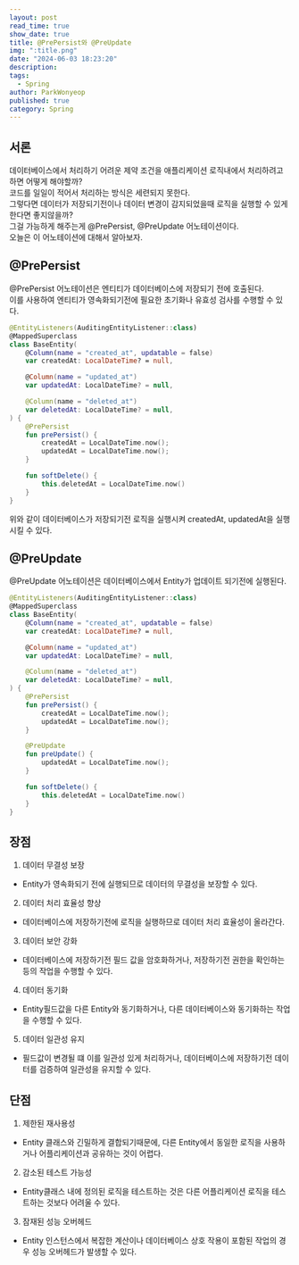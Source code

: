```yaml
---
layout: post
read_time: true
show_date: true
title: @PrePersist와 @PreUpdate
img: ":title.png"
date: "2024-06-03 18:23:20"
description: 
tags:
  - Spring
author: ParkWonyeop
published: true
category: Spring
---
```

## 서론

데이터베이스에서 처리하기 어려운 제약 조건을 애플리케이션 로직내에서 처리하려고하면 어떻게 해야할까?  
코드를 일일이 적어서 처리하는 방식은 세련되지 못한다.  
그렇다면 데이터가 저장되기전이나 데이터 변경이 감지되었을때 로직을 실행할 수 있게한다면 좋지않을까?  
그걸 가능하게 해주는게 @PrePersist, @PreUpdate 어노테이션이다.  
오늘은 이 어노테이션에 대해서 알아보자.  

## @PrePersist

@PrePersist 어노테이션은 엔티티가 데이터베이스에 저장되기 전에 호출된다.  
이를 사용하여 엔티티가 영속화되기전에 필요한 초기화나 유효성 검사를 수행할 수 있다.  

```Kotlin
@EntityListeners(AuditingEntityListener::class)
@MappedSuperclass
class BaseEntity(
    @Column(name = "created_at", updatable = false)
    var createdAt: LocalDateTime? = null,

    @Column(name = "updated_at")
    var updatedAt: LocalDateTime? = null,

    @Column(name = "deleted_at")
    var deletedAt: LocalDateTime? = null,
) {
    @PrePersist
    fun prePersist() {
        createdAt = LocalDateTime.now();
        updatedAt = LocalDateTime.now();
    }

    fun softDelete() {
        this.deletedAt = LocalDateTime.now()
    }
}
```

위와 같이 데이터베이스가 저장되기전 로직을 실행시켜 createdAt, updatedAt을 실행시킬 수 있다.  

## @PreUpdate

@PreUpdate 어노테이션은 데이터베이스에서 Entity가 업데이트 되기전에 실행된다.  

```Kotlin
@EntityListeners(AuditingEntityListener::class)
@MappedSuperclass
class BaseEntity(
    @Column(name = "created_at", updatable = false)
    var createdAt: LocalDateTime? = null,

    @Column(name = "updated_at")
    var updatedAt: LocalDateTime? = null,

    @Column(name = "deleted_at")
    var deletedAt: LocalDateTime? = null,
) {
    @PrePersist
    fun prePersist() {
        createdAt = LocalDateTime.now();
        updatedAt = LocalDateTime.now();
    }

    @PreUpdate
    fun preUpdate() {
        updatedAt = LocalDateTime.now();
    }

    fun softDelete() {
        this.deletedAt = LocalDateTime.now()
    }
}
```

## 장점

1. 데이터 무결성 보장  
- Entity가 영속화되기 전에 실행되므로 데이터의 무결성을 보장할 수 있다.  
  
2. 데이터 처리 효율성 향상  
- 데이터베이스에 저장하기전에 로직을 실행하므로 데이터 처리 효율성이 올라간다.  
  
3. 데이터 보안 강화  
- 데이터베이스에 저장하기전 필드 값을 암호화하거나, 저장하기전 권한을 확인하는 등의 작업을 수행할 수 있다.  
  
4. 데이터 동기화  
- Entity필드값을 다른 Entity와 동기화하거나, 다른 데이터베이스와 동기화하는 작업을 수행할 수 있다.  
  
5. 데이터 일관성 유지  
- 필드값이 변경될 떄 이를 일관성 있게 처리하거나, 데이터베이스에 저장하기전 데이터를 검증하여 일관성을 유지할 수 있다.  

## 단점

1. 제한된 재사용성  
- Entity 클래스와 긴밀하게 결합되기때문에, 다른 Entity에서 동일한 로직을 사용하거나 어플리케이션과 공유하는 것이 어렵다.  
  
2. 감소된 테스트 가능성  
- Entity클래스 내에 정의된 로직을 테스트하는 것은 다른 어플리케이션 로직을 테스트하는 것보다 어려울 수 있다.  
  
3. 잠재된 성능 오버헤드  
- Entity 인스턴스에서 복잡한 계산이나 데이터베이스 상호 작용이 포함된 작업의 경우 성능 오버헤드가 발생할 수 있다.  
